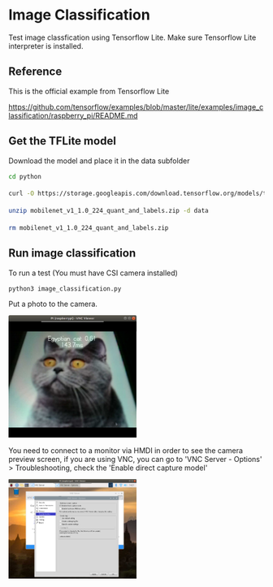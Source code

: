 # Image Classification 

Test image classfication using Tensorflow Lite. Make sure Tensorflow Lite interpreter is installed.

## Reference

This is the official example from Tensorflow Lite

https://github.com/tensorflow/examples/blob/master/lite/examples/image_classification/raspberry_pi/README.md

## Get the TFLite model

Download the model and place it in the data subfolder

```bash
cd python

curl -O https://storage.googleapis.com/download.tensorflow.org/models/tflite/mobilenet_v1_1.0_224_quant_and_labels.zip

unzip mobilenet_v1_1.0_224_quant_and_labels.zip -d data

rm mobilenet_v1_1.0_224_quant_and_labels.zip
```

## Run image classification

To run a test (You must have CSI camera installed)

```bash
python3 image_classification.py
```

Put a photo to the camera.

<img src="../images/cat.png" width='50%'>

You need to connect to a monitor via HMDI in order to see the camera preview screen, if you are using VNC, you can go to 'VNC Server - Options' > Troubleshooting,  check the 'Enable direct capture model'

<img src="../images/vnc_option.png" width='50%'>